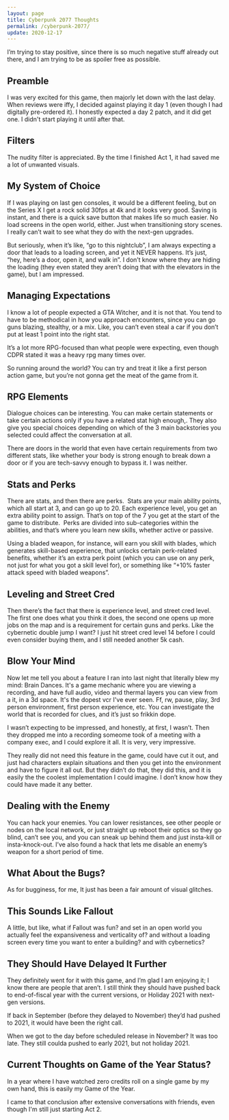 ```yaml
---
layout: page
title: Cyberpunk 2077 Thoughts
permalink: /cyberpunk-2077/
update: 2020-12-17
---
```


I’m trying to stay positive, since there is so much negative stuff already out there, and I am trying to be as spoiler free as possible.

## Preamble

I was very excited for this game, then majorly let down with the last delay. When reviews were iffy, I decided against playing it day 1 (even though I had digitally pre-ordered it). I honestly expected a day 2 patch, and it did get one. I didn't start playing it until after that.

## Filters

The nudity filter is appreciated. By the time I finished Act 1, it had saved me a lot of unwanted visuals.

## My System of Choice

If I was playing on last gen consoles, it would be a different feeling, but on the Series X I get a rock solid 30fps at 4k and it looks very good. Saving is instant, and there is a quick save button that makes life so much easier. No load screens in the open world, either. Just when transitioning story scenes. I really can’t wait to see what they do with the next-gen upgrades.

But seriously, when it’s like, “go to this nightclub”, I am always expecting a door that leads to a loading screen, and yet it NEVER happens. It’s just, “hey, here’s a door, open it, and walk in”. I don’t know where they are hiding the loading (they even stated they aren’t doing that with the elevators in the game), but I am impressed.

## Managing Expectations

I know a lot of people expected a GTA Witcher, and it is not that. You tend to have to be methodical in how you approach encounters, since you can go guns blazing, stealthy, or a mix. Like, you can’t even steal a car if you don’t put at least 1 point into the right stat.

It’s a lot more RPG-focused than what people were expecting, even though CDPR stated it was a heavy rpg many times over.

So running around the world? You can try and treat it like a first person action game, but you’re not gonna get the meat of the game from it.

## RPG Elements

Dialogue choices can be interesting. You can make certain statements or take certain actions only if you have a related stat high enough,. They also give you special choices depending on which of the 3 main backstories you selected could affect the conversation at all.

There are doors in the world that even have certain requirements from two different stats, like whether your body is strong enough to break down a door or if you are tech-savvy enough to bypass it. I was neither.

## Stats and Perks

There are stats, and then there are perks.  Stats are your main ability points, which all start at 3, and can go up to 20. Each experience level, you get an extra ability point to assign. That’s on top of the 7 you get at the start of the game to distribute.  Perks are divided into sub-categories within the abilities, and that’s where you learn new skills, whether active or passive.

Using a bladed weapon, for instance, will earn you skill with blades, which generates skill-based experience, that unlocks certain perk-related benefits, whether it’s an extra perk point (which you can use on any perk, not just for what you got a skill level for), or something like “+10% faster attack speed with bladed weapons”.

## Leveling and Street Cred

Then there’s the fact that there is experience level, and street cred level. The first one does what you think it does, the second one opens up more jobs on the map and is a requirement for certain guns and perks. Like the cybernetic double jump I want? I just hit street cred level 14 before I could even consider buying them, and I still needed another 5k cash.

## Blow Your Mind

Now let me tell you about a feature I ran into last night that literally blew my mind: Brain Dances. It's a game mechanic where you are viewing a recording, and have full audio, video and thermal layers you can view from a it, in a 3d space. It's the dopest vcr I've ever seen. Ff, rw, pause, play, 3rd person environment, first person experience, etc. You can investigate the world that is recorded for clues, and it’s just so frikkin dope.

I wasn’t expecting to be impressed, and honestly, at first, I wasn’t. Then they dropped me into a recording someome took of a meeting with a company exec, and I could explore it all. It is very, very impressive.

They really did not need this feature in the game, could have cut it out, and just had characters explain situations and then you get into the environment and have to figure it all out. But they didn’t do that, they did this, and it is easily the the coolest implementation I could imagine. I don’t know how they could have made it any better.

## Dealing with the Enemy

You can hack your enemies. You can lower resistances, see other people or nodes on the local network, or just straight up reboot their optics so they go blind, can’t see you, and you can sneak up behind them and just insta-kill or insta-knock-out. I’ve also found a hack that lets me disable an enemy’s weapon for a short period of time.

## What About the Bugs?

As for bugginess, for me, It just has been a fair amount of visual glitches.

## This Sounds Like Fallout

A little, but like, what if Fallout was fun? and set in an open world you actually feel the expansiveness and verticality of? and without a loading screen every time you want to enter a building? and with cybernetics?

## They Should Have Delayed It Further

They definitely went for it with this game, and I’m glad I am enjoying it; I know there are people that aren’t. I still think they should have pushed back to end-of-fiscal year with the current versions, or Holiday 2021 with next-gen versions.

If back in September (before they delayed to November) they’d had pushed to 2021, it would have been the right call. 

When we got to the day before scheduled release in November? It was too late. They still coulda pushed to early 2021, but not holiday 2021.

## Current Thoughts on Game of the Year Status?

In a year where I have watched zero credits roll on a single game by my own hand, this is easily my Game of the Year.

I came to that conclusion after extensive conversations with friends, even though I'm still just starting Act 2.
